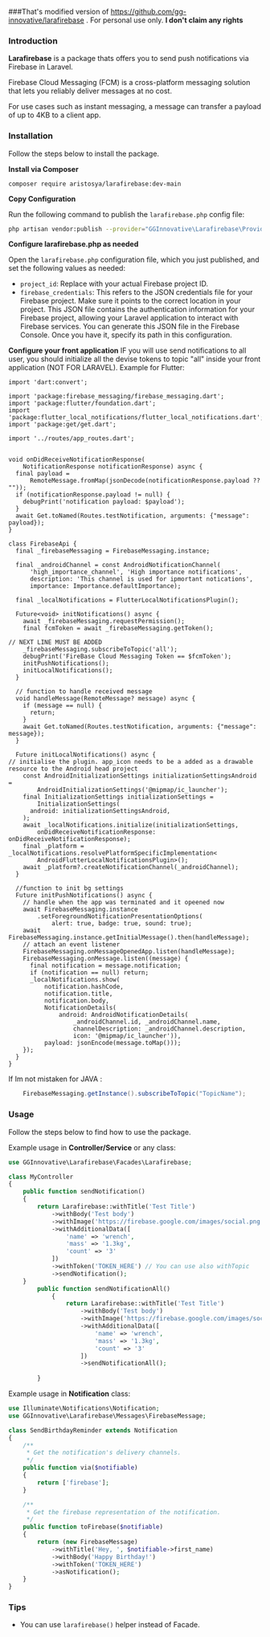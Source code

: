 ###That's modified version of https://github.com/gg-innovative/larafirebase . For personal use only. <b>I don't claim any rights</b>


### Introduction

**Larafirebase** is a package thats offers you to send push notifications via Firebase in Laravel.

Firebase Cloud Messaging (FCM) is a cross-platform messaging solution that lets you reliably deliver messages at no cost.

For use cases such as instant messaging, a message can transfer a payload of up to 4KB to a client app.

### Installation

Follow the steps below to install the package.


**Install via Composer**

```
composer require aristosya/larafirebase:dev-main

```

**Copy Configuration**

Run the following command to publish the `larafirebase.php` config file:

```bash
php artisan vendor:publish --provider="GGInnovative\Larafirebase\Providers\LarafirebaseServiceProvider"
```

**Configure larafirebase.php as needed**

Open the `larafirebase.php` configuration file, which you just published, and set the following values as needed:

- `project_id`: Replace with your actual Firebase project ID.
- `firebase_credentials`: This refers to the JSON credentials file for your Firebase project. Make sure it points to the correct location in your project. This JSON file contains the authentication information for your Firebase project, allowing your Laravel application to interact with Firebase services. You can generate this JSON file in the Firebase Console. Once you have it, specify its path in this configuration.


**Configure your front application**
IF you will use send notifications to all user, you should initialize all the devise tokens to topic "all" inside your front application (NOT FOR LARAVEL). 
Example for Flutter:
```flutter
import 'dart:convert';

import 'package:firebase_messaging/firebase_messaging.dart';
import 'package:flutter/foundation.dart';
import 'package:flutter_local_notifications/flutter_local_notifications.dart';
import 'package:get/get.dart';

import '../routes/app_routes.dart';


void onDidReceiveNotificationResponse(
    NotificationResponse notificationResponse) async {
  final payload =
      RemoteMessage.fromMap(jsonDecode(notificationResponse.payload ?? ""));
  if (notificationResponse.payload != null) {
    debugPrint('notification payload: $payload');
  }
  await Get.toNamed(Routes.testNotification, arguments: {"message": payload});
}

class FirebaseApi {
  final _firebaseMessaging = FirebaseMessaging.instance;

  final _androidChannel = const AndroidNotificationChannel(
      'high_importance_channel', 'High importance notifications',
      description: 'This channel is used for ipmortant notications',
      importance: Importance.defaultImportance);

  final _localNotifications = FlutterLocalNotificationsPlugin();

  Future<void> initNotifications() async {
    await _firebaseMessaging.requestPermission();
    final fcmToken = await _firebaseMessaging.getToken();

// NEXT LINE MUST BE ADDED 
    _firebaseMessaging.subscribeToTopic('all');  
    debugPrint('FireBase Cloud Messaging Token == $fcmToken');
    initPushNotifications();
    initLocalNotifications();
  }

  // function to handle received message
  void handleMessage(RemoteMessage? message) async {
    if (message == null) {
      return;
    }
    await Get.toNamed(Routes.testNotification, arguments: {"message": message});
  }

  Future initLocalNotifications() async {
// initialise the plugin. app_icon needs to be a added as a drawable resource to the Android head project
    const AndroidInitializationSettings initializationSettingsAndroid =
        AndroidInitializationSettings('@mipmap/ic_launcher');
    final InitializationSettings initializationSettings =
        InitializationSettings(
      android: initializationSettingsAndroid,
    );
    await _localNotifications.initialize(initializationSettings,
        onDidReceiveNotificationResponse: onDidReceiveNotificationResponse);
    final _platform = _localNotifications.resolvePlatformSpecificImplementation<
        AndroidFlutterLocalNotificationsPlugin>();
    await _platform?.createNotificationChannel(_androidChannel);
  }

  //function to init bg settings
  Future initPushNotifications() async {
    // handle when the app was terminated and it opeened now
    await FirebaseMessaging.instance
        .setForegroundNotificationPresentationOptions(
            alert: true, badge: true, sound: true);
    await FirebaseMessaging.instance.getInitialMessage().then(handleMessage);
    // attach an event listener
    FirebaseMessaging.onMessageOpenedApp.listen(handleMessage);
    FirebaseMessaging.onMessage.listen((message) {
      final notification = message.notification;
      if (notification == null) return;
      _localNotifications.show(
          notification.hashCode,
          notification.title,
          notification.body,
          NotificationDetails(
              android: AndroidNotificationDetails(
                  _androidChannel.id, _androidChannel.name,
                  channelDescription: _androidChannel.description,
                  icon: '@mipmap/ic_launcher')),
          payload: jsonEncode(message.toMap()));
    });
  }
}
```
If Im not mistaken for JAVA :
```java
    FirebaseMessaging.getInstance().subscribeToTopic("TopicName");
```
### Usage
Follow the steps below to find how to use the package.

Example usage in **Controller/Service** or any class:

```php
use GGInnovative\Larafirebase\Facades\Larafirebase;

class MyController
{
    public function sendNotification()
    {
        return Larafirebase::withTitle('Test Title')
            ->withBody('Test body')
            ->withImage('https://firebase.google.com/images/social.png')
            ->withAdditionalData([
                'name' => 'wrench',
                'mass' => '1.3kg',
                'count' => '3'
            ])
            ->withToken('TOKEN_HERE') // You can use also withTopic
            ->sendNotification();
    }
        public function sendNotificationAll()
            {
                return Larafirebase::withTitle('Test Title')
                    ->withBody('Test body')
                    ->withImage('https://firebase.google.com/images/social.png')
                    ->withAdditionalData([
                        'name' => 'wrench',
                        'mass' => '1.3kg',
                        'count' => '3'
                    ])
                    ->sendNotificationAll();
                
        }
```

Example usage in **Notification** class:

```php
use Illuminate\Notifications\Notification;
use GGInnovative\Larafirebase\Messages\FirebaseMessage;

class SendBirthdayReminder extends Notification
{
    /**
     * Get the notification's delivery channels.
     */
    public function via($notifiable)
    {
        return ['firebase'];
    }

    /**
     * Get the firebase representation of the notification.
     */
    public function toFirebase($notifiable)
    {
        return (new FirebaseMessage)
            ->withTitle('Hey, ', $notifiable->first_name)
            ->withBody('Happy Birthday!')
            ->withToken('TOKEN_HERE')
            ->asNotification();
    }
}
```

### Tips

- You can use `larafirebase()` helper instead of Facade.
